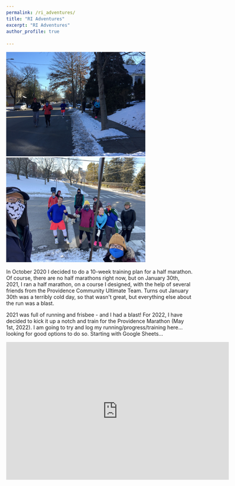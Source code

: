 ```yaml
---
permalink: /ri_adventures/
title: "RI Adventures"
excerpt: "RI Adventures"
author_profile: true

---
```




<p float="left">
  <img src="/../images/theHM_elmgrove.jpg" width="375" />
  <img src="../images/theHM_group.jpg" width="375" /> 
</p>

In October 2020 I decided to do a 10-week training plan for a half marathon. Of course, there are no half marathons right now, but on January 30th, 2021, I ran a half marathon, on a course I designed, with the help of several friends from the Providence Community Ultimate Team. Turns out January 30th was a terribly cold day, so that wasn't great, but everything else about the run was a blast. 

2021 was full of running and frisbee - and I had a blast! For 2022, I have decided to kick it up a notch and train for the Providence Marathon (May 1st, 2022). I am going to try and log my running/progress/training here... looking for good options to do so. Starting with Google Sheets...

<iframe width="600" height="371" seamless frameborder="0" scrolling="no" src="https://docs.google.com/spreadsheets/d/e/2PACX-1vR5pJ5K6dP_SXFUcCTiKw4wlRIaZwJjMfmOacz2Doq1Z6XF3Q4K68IHyAdING0wOGgZeG56Mb8Mzeq8/pubchart?oid=875357752&amp;format=interactive"></iframe>